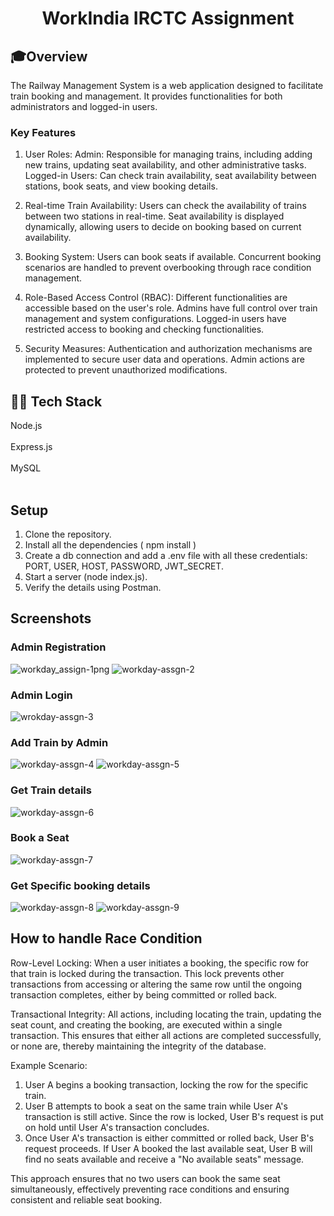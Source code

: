 <div align="center">
    <h1>WorkIndia IRCTC Assignment</b></h1>
</div>

## 🎓Overview
The Railway Management System is a web application designed to facilitate train booking and management. It provides functionalities for both administrators and logged-in users.

### Key Features
1. User Roles:
          Admin: Responsible for managing trains, including adding new trains, updating seat availability, and other administrative tasks.
          Logged-in Users: Can check train availability, seat availability between stations, book seats, and view booking details.
          
2. Real-time Train Availability:
          Users can check the availability of trains between two stations in real-time.
          Seat availability is displayed dynamically, allowing users to decide on booking based on current availability.
   
3. Booking System:
        Users can book seats if available.
        Concurrent booking scenarios are handled to prevent overbooking through race condition management.
   
4. Role-Based Access Control (RBAC):
        Different functionalities are accessible based on the user's role.
        Admins have full control over train management and system configurations.
        Logged-in users have restricted access to booking and checking functionalities.

5. Security Measures:
        Authentication and authorization mechanisms are implemented to secure user data and operations.
        Admin actions are protected to prevent unauthorized modifications.

## 👨‍💻 Tech Stack
Node.js<br></br>
Express.js<br></br>
MySQL<br></br>

## Setup

1. Clone the repository.
2. Install all the dependencies ( npm install )
3. Create a db connection and add a .env file with all these credentials: PORT, USER, HOST, PASSWORD, JWT_SECRET.
4. Start a server (node index.js).
5. Verify the details using Postman.

## Screenshots

### Admin Registration
![workday_assign-1png](https://github.com/user-attachments/assets/b66be32b-12a0-43d4-974c-47d6ab50f195)
![workday-assgn-2](https://github.com/user-attachments/assets/a9d8e243-cb1e-4c77-936e-4637e61fde4c)



### Admin Login
![wrokday-assgn-3](https://github.com/user-attachments/assets/bb2e596b-d598-42c7-a9d0-90e8c08fa212)


### Add Train by Admin
![workday-assgn-4](https://github.com/user-attachments/assets/41c9d3af-10e5-44ab-967f-9bd2557ba3fa)
![workday-assgn-5](https://github.com/user-attachments/assets/cac403ec-5715-4f7d-93f3-a9884b5ec0fb)


### Get Train details
![workday-assgn-6](https://github.com/user-attachments/assets/e22b9df5-6928-490e-91fc-26a330145e50)


### Book a Seat 
![workday-assgn-7](https://github.com/user-attachments/assets/504c5fc3-3c23-4457-8cae-dab54f017dd5)


### Get Specific booking details
![workday-assgn-8](https://github.com/user-attachments/assets/ea728585-8825-4c39-a1a7-04a874099a8e)
![workday-assgn-9](https://github.com/user-attachments/assets/c94b3617-4de0-45f4-8ca3-5c4aed68cc86)


## How to handle Race Condition

Row-Level Locking: When a user initiates a booking, the specific row for that train is locked during the transaction. This lock prevents other transactions from accessing or altering the same row until the ongoing transaction completes, either by being committed or rolled back.

Transactional Integrity: All actions, including locating the train, updating the seat count, and creating the booking, are executed within a single transaction. This ensures that either all actions are completed successfully, or none are, thereby maintaining the integrity of the database.

Example Scenario:

1. User A begins a booking transaction, locking the row for the specific train.
2. User B attempts to book a seat on the same train while User A's transaction is still active. Since the row is locked, User B's request is put on hold until User A's transaction concludes.
3. Once User A's transaction is either committed or rolled back, User B's request proceeds. If User A booked the last available seat, User B will find no seats available and receive a "No available seats" message.
   
This approach ensures that no two users can book the same seat simultaneously, effectively preventing race conditions and ensuring consistent and reliable seat booking.

